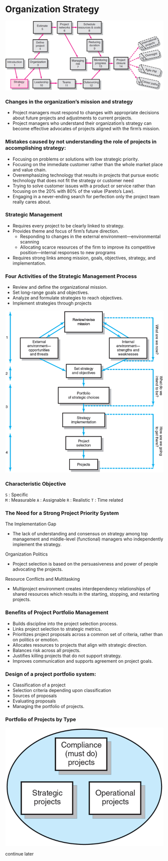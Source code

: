 # Organization Strategy

![](../images/Pasted%20image%2020250124171754.png)

### Changes in the organization’s mission and strategy
- Project managers must respond to changes with appropriate decisions about future projects and adjustments to current projects.
- Project managers who understand their organization’s strategy can become effective advocates of projects aligned with the firm’s mission.

### Mistakes caused by not understanding the role of projects in accomplishing strategy:
- Focusing on problems or solutions with low strategic priority.
- Focusing on the immediate customer rather than the whole market place and value chain.
- Overemphasizing technology that results in projects that pursue exotic technology that does not fit the strategy or customer need
- Trying to solve customer issues with a product or service rather than focusing on the 20% with 80% of the value (Pareto’s Law).
- Engaging in a never-ending search for perfection only the project team really cares about.

### Strategic Management
 - Requires every project to be clearly linked to strategy.
- Provides theme and focus of firm’s future direction.
	- Responding to changes in the external environment—environmental scanning
	- Allocating scarce resources of the firm to improve its competitive position—internal responses to new programs
- Requires strong links among mission, goals, objectives, strategy, and implementation.

### Four Activities of the Strategic Management Process
- Review and define the organizational mission.
- Set long-range goals and objectives.
- Analyze and formulate strategies to reach objectives.
- Implement strategies through projects

![](../images/Pasted%20image%2020250124172230.png)

### Characteristic Objective

`S` : Specific        
`M` : Measurable
`A` : Assignable
`R` : Realistic
`T` : Time related

### The Need for a Strong Project Priority System
The Implementation Gap
- The lack of understanding and consensus on strategy among top management and middle-level (functional) managers who independently implement the strategy.

Organization Politics
- Project selection is based on the persuasiveness and power of people advocating the projects.

Resource Conflicts and Multitasking
- Multiproject environment creates interdependency relationships of shared resources which results in the starting, stopping, and restarting projects.

### Benefits of Project Portfolio Management
- Builds discipline into the project selection process.
- Links project selection to strategic metrics.
- Prioritizes project proposals across a common set of criteria, rather than on politics or emotion.
- Allocates resources to projects that align with strategic direction.
- Balances risk across all projects.
- Justifies killing projects that do not support strategy.
- Improves communication and supports agreement on project goals.

### Design of a project portfolio system:
- Classification of a project
- Selection criteria depending upon classification
- Sources of proposals
- Evaluating proposals
- Managing the portfolio of projects.

### Portfolio of Projects by Type
![](../images/Pasted%20image%2020250124172755.png)

continue later
